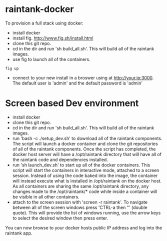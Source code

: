 raintank-docker
===============

To provision a full stack using docker:

- install docker
- install fig. http://www.fig.sh/install.html
- clone this git repo.
- cd in the dir and run 'sh build_all.sh'.  This will build all of the raintank images.
- use fig to launch all of the containers. 

```
fig up
```

- connect to your new install in a broswer using at http://your.ip:3000.  The default user is 'admin' and the default password is 'admin'


Screen based Dev environment
================
- install docker
- clone this git repo.
- cd in the dir and run 'sh build_all.sh'.  This will build all of the raintank images.
- run 'bash -c ./setup_dev.sh' to download all of the raintank components.  The script will launch a docker container and clone the git repositories of all of the raintank components.  Once the script has completed, the docker host server will have a /opt/raintank directory that will have all of the raintank code and dependencies installed.
- run 'sh launch_dev.sh' to start up all of the docker containers.  This script will start the containers in interactive mode, attached to a screen session.  Instead of using the code baked into the image, the container will instead execute what is installed in /opt/raintank on the docker host.  As all containers are sharing the same /opt/raintank directory, any changes made to the /opt/raintank/* code while inside a container will be visible in all other containers.
- attach to the screen session with 'screen -r raintank'.  To navigate between all of the screen windows press 'CTRL-a then "' (double quote).  This will provide the list of windows running, use the arrow keys to select the desired window then press enter.

You can now browse to your docker hosts public IP address and log into the raintank app.
